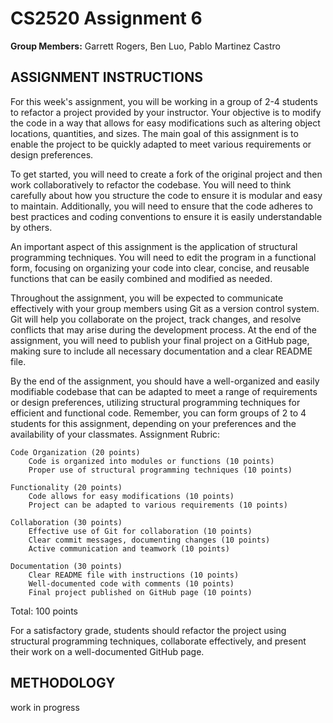 # CS2520 Assignment 6
**Group Members:** Garrett Rogers, Ben Luo, Pablo Martinez Castro

## ASSIGNMENT INSTRUCTIONS
For this week's assignment, you will be working in a group of 2-4 students to refactor a project provided by your instructor. Your objective is to modify the code in a way that allows for easy modifications such as altering object locations, quantities, and sizes. The main goal of this assignment is to enable the project to be quickly adapted to meet various requirements or design preferences.

To get started, you will need to create a fork of the original project and then work collaboratively to refactor the codebase. You will need to think carefully about how you structure the code to ensure it is modular and easy to maintain. Additionally, you will need to ensure that the code adheres to best practices and coding conventions to ensure it is easily understandable by others.

An important aspect of this assignment is the application of structural programming techniques. You will need to edit the program in a functional form, focusing on organizing your code into clear, concise, and reusable functions that can be easily combined and modified as needed.

Throughout the assignment, you will be expected to communicate effectively with your group members using Git as a version control system. Git will help you collaborate on the project, track changes, and resolve conflicts that may arise during the development process. At the end of the assignment, you will need to publish your final project on a GitHub page, making sure to include all necessary documentation and a clear README file.

By the end of the assignment, you should have a well-organized and easily modifiable codebase that can be adapted to meet a range of requirements or design preferences, utilizing structural programming techniques for efficient and functional code. Remember, you can form groups of 2 to 4 students for this assignment, depending on your preferences and the availability of your classmates.
Assignment Rubric:

    Code Organization (20 points)
        Code is organized into modules or functions (10 points)
        Proper use of structural programming techniques (10 points)

    Functionality (20 points)
        Code allows for easy modifications (10 points)
        Project can be adapted to various requirements (10 points)

    Collaboration (30 points)
        Effective use of Git for collaboration (10 points)
        Clear commit messages, documenting changes (10 points)
        Active communication and teamwork (10 points)

    Documentation (30 points)
        Clear README file with instructions (10 points)
        Well-documented code with comments (10 points)
        Final project published on GitHub page (10 points)

Total: 100 points

For a satisfactory grade, students should refactor the project using structural programming techniques, collaborate effectively, and present their work on a well-documented GitHub page.

## METHODOLOGY
work in progress
